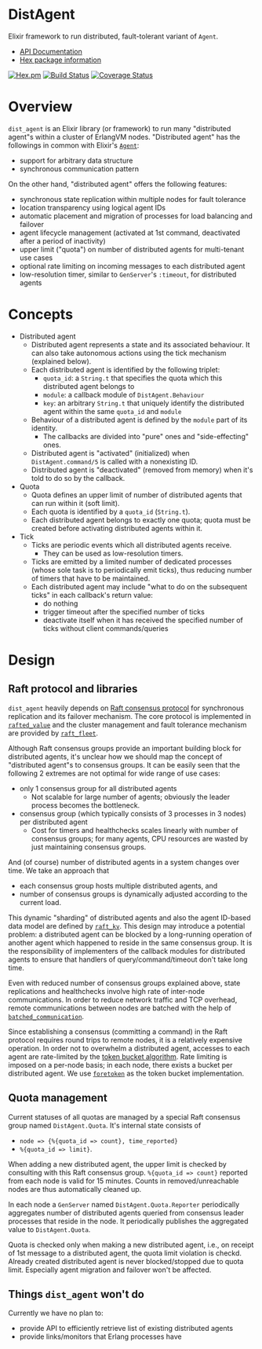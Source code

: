 # DistAgent

Elixir framework to run distributed, fault-tolerant variant of `Agent`.

- [API Documentation](https://hexdocs.pm/dist_agent/)
- [Hex package information](https://hex.pm/packages/dist_agent)

[![Hex.pm](http://img.shields.io/hexpm/v/dist_agent.svg)](https://hex.pm/packages/dist_agent)
[![Build Status](https://travis-ci.org/skirino/dist_agent.svg)](https://travis-ci.org/skirino/dist_agent)
[![Coverage Status](https://coveralls.io/repos/github/skirino/dist_agent/badge.svg?branch=master)](https://coveralls.io/github/skirino/dist_agent?branch=master)

# Overview

`dist_agent` is an Elixir library (or framework) to run many "distributed agent"s within a cluster of ErlangVM nodes.
"Distributed agent" has the followings in common with Elixir's [`Agent`](https://hexdocs.pm/elixir/Agent.html):

- support for arbitrary data structure
- synchronous communication pattern

On the other hand, "distributed agent" offers the following features:

- synchronous state replication within multiple nodes for fault tolerance
- location transparency using logical agent IDs
- automatic placement and migration of processes for load balancing and failover
- agent lifecycle management (activated at 1st command, deactivated after a period of inactivity)
- upper limit ("quota") on number of distributed agents for multi-tenant use cases
- optional rate limiting on incoming messages to each distributed agent
- low-resolution timer, similar to `GenServer`'s `:timeout`, for distributed agents

# Concepts

- Distributed agent
    - Distributed agent represents a state and its associated behaviour.
      It can also take autonomous actions using the tick mechanism (explained below).
    - Each distributed agent is identified by the following triplet:
        - `quota_id`: a `String.t` that specifies the quota which this distributed agent belongs to
        - `module`: a callback module of `DistAgent.Behaviour`
        - `key`: an arbitrary `String.t` that uniquely identify the distributed agent within the same `quota_id` and `module`
    - Behaviour of a distributed agent is defined by the `module` part of its identity.
        - The callbacks are divided into "pure" ones and "side-effecting" ones.
    - Distributed agent is "activated" (initialized) when `DistAgent.command/5` is called with a nonexisting ID.
    - Distributed agent is "deactivated" (removed from memory) when it's told to do so by the callback.
- Quota
    - Quota defines an upper limit of number of distributed agents that can run within it (soft limit).
    - Each quota is identified by a `quota_id` (`String.t`).
    - Each distributed agent belongs to exactly one quota; quota must be created before activating distributed agents within it.
- Tick
    - Ticks are periodic events which all distributed agents receive.
        - They can be used as low-resolution timers.
    - Ticks are emitted by a limited number of dedicated processes (whose sole task is to periodically emit ticks),
      thus reducing number of timers that have to be maintained.
    - Each distributed agent may include "what to do on the subsequent ticks" in each callback's return value:
        - do nothing
        - trigger timeout after the specified number of ticks
        - deactivate itself when it has received the specified number of ticks without client commands/queries

# Design

## Raft protocol and libraries

`dist_agent` heavily depends on [Raft consensus protocol](https://raft.github.io/) for synchronous replication
and its failover mechanism.
The core protocol is implemented in [`rafted_value`](https://github.com/skirino/rafted_value) and
the cluster management and fault tolerance mechanism are provided by [`raft_fleet`](https://github.com/skirino/raft_fleet).

Although Raft consensus groups provide an important building block for distributed agents,
it's unclear how we should map the concept of "distributed agent"s to consensus groups.
It can be easily seen that the following 2 extremes are not optimal for wide range of use cases:

- only 1 consensus group for all distributed agents
    - Not scalable for large number of agents; obviously the leader process becomes the bottleneck.
- consensus group (which typically consists of 3 processes in 3 nodes) per distributed agent
    - Cost for timers and healthchecks scales linearly with number of consensus groups;
      for many agents, CPU resources are wasted by just maintaining consensus groups.

And (of course) number of distributed agents in a system changes over time.
We take an approach that

- each consensus group hosts multiple distributed agents, and
- number of consensus groups is dynamically adjusted according to the current load.

This dynamic "sharding" of distributed agents and also the agent ID-based data model
are defined by [`raft_kv`](https://github.com/skirino/raft_kv).
This design may introduce a potential problem:
a distributed agent can be blocked by a long-running operation of another agent
which happened to reside in the same consensus group.
It is the responsibility of implementers of the callback modules for distributed agents
to ensure that handlers of query/command/timeout don't take long time.

Even with reduced number of consensus groups explained above,
state replications and healthchecks involve high rate of inter-node communications.
In order to reduce network traffic and TCP overhead, remote communications between nodes are batched
with the help of [`batched_communication`](https://github.com/skirino/batched_communication).

Since establishing a consensus (committing a command) in the Raft protocol requires
round trips to remote nodes, it is a relatively expensive operation.
In order not to overwhelm a distributed agent, accesses to each agent are rate-limited by
the [token bucket algorithm](https://en.wikipedia.org/wiki/Token_bucket).
Rate limiting is imposed on a per-node basis; in each node, there exists a bucket per distributed agent.
We use [`foretoken`](https://github.com/skirino/foretoken) as the token bucket implementation.

## Quota management

Current statuses of all quotas are managed by a special Raft consensus group named `DistAgent.Quota`.
It's internal state consists of

- `node => {%{quota_id => count}, time_reported}`
- `%{quota_id => limit}`.

When adding a new distributed agent, the upper limit is checked by consulting with this Raft consensus group.
`%{quota_id => count}` reported from each node is valid for 15 minutes.
Counts in removed/unreachable nodes are thus automatically cleaned up.

In each node a `GenServer` named `DistAgent.Quota.Reporter` periodically aggregates
number of distributed agents queried from consensus leader processes that reside in the node.
It periodically publishes the aggregated value to `DistAgent.Quota`.

Quota is checked only when making a new distributed agent, i.e.,
on receipt of 1st message to a distributed agent, the quota limit violation is checkd.
Already created distributed agent is never blocked/stopped due to quota limit.
Especially agent migration and failover won't be affected.

## Things `dist_agent` won't do

Currently we have no plan to:

- provide API to efficiently retrieve list of existing distributed agents
- provide links/monitors that Erlang processes have
